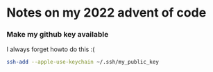 # Notes on my 2022 advent of code 


### Make my github key available

I always forget howto do this :(

```bash
ssh-add --apple-use-keychain ~/.ssh/my_public_key
```
